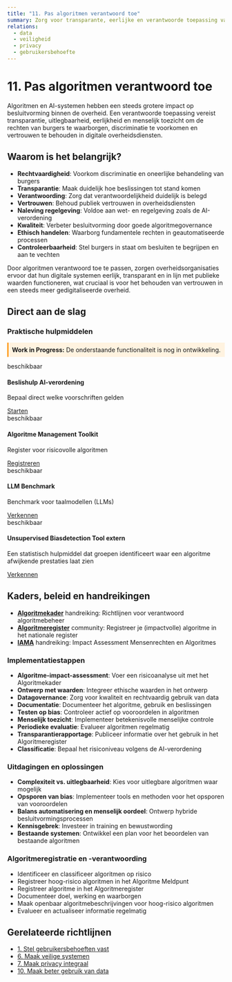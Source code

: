 ```yaml
---
title: "11. Pas algoritmen verantwoord toe"
summary: Zorg voor transparante, eerlijke en verantwoorde toepassing van algoritmen en AI-systemen.
relations:
  - data
  - veiligheid
  - privacy
  - gebruikersbehoefte
---
```


# 11. Pas algoritmen verantwoord toe

Algoritmen en AI-systemen hebben een steeds grotere impact op besluitvorming binnen de overheid. Een verantwoorde toepassing vereist transparantie, uitlegbaarheid, eerlijkheid en menselijk toezicht om de rechten van burgers te waarborgen, discriminatie te voorkomen en vertrouwen te behouden in digitale overheidsdiensten.

## Waarom is het belangrijk?

- **Rechtvaardigheid**: Voorkom discriminatie en oneerlijke behandeling van burgers
- **Transparantie**: Maak duidelijk hoe beslissingen tot stand komen
- **Verantwoording**: Zorg dat verantwoordelijkheid duidelijk is belegd
- **Vertrouwen**: Behoud publiek vertrouwen in overheidsdiensten
- **Naleving regelgeving**: Voldoe aan wet- en regelgeving zoals de AI-verordening
- **Kwaliteit**: Verbeter besluitvorming door goede algoritmegovernance
- **Ethisch handelen**: Waarborg fundamentele rechten in geautomatiseerde processen
- **Controleerbaarheid**: Stel burgers in staat om besluiten te begrijpen en aan te vechten

Door algoritmen verantwoord toe te passen, zorgen overheidsorganisaties ervoor dat hun digitale systemen eerlijk, transparant en in lijn met publieke waarden functioneren, wat cruciaal is voor het behouden van vertrouwen in een steeds meer gedigitaliseerde overheid.

## Direct aan de slag

<div class="direct-aan-de-slag">
    <h3>Praktische hulpmiddelen</h3>
    <div class="warning-banner" style="background-color: #fff3e0; padding: 0.5rem; border-left: 3px solid #ff9800; margin-bottom: 0.8rem;">
            <strong>Work in Progress:</strong> De onderstaande functionaliteit is nog in ontwikkeling.
        </div>
    <div class="action-cards">
        <div class="action-card">
            <span class="wip-badge wip-badge-beschikbaar">beschikbaar</span>
            <h4>Beslishulp AI-verordening</h4>
            <p>Bepaal direct welke voorschriften gelden</p>
            <a href="https://ai-verordening-beslishulp.apps.digilab.network/" class="action-button" target="_blank">Starten</a>
        </div>
        <div class="action-card">
            <span class="wip-badge wip-badge-beschikbaar">beschikbaar</span>
            <h4>Algoritme Management Toolkit</h4>
            <p>Register voor risicovolle algoritmen</p>
            <a href="https://amt.prd.apps.digilab.network/" class="action-button" target="_blank">Registreren</a>
        </div>
        <div class="action-card">
            <span class="wip-badge wip-badge-beschikbaar">beschikbaar</span>
            <h4>LLM Benchmark</h4>
            <p>Benchmark voor taalmodellen (LLMs)</p>
            <a href="https://github.com/MinBZK/llm-benchmark" class="action-button" target="_blank">Verkennen</a>
        </div>
        <div class="action-card">
            <span class="wip-badge wip-badge-beschikbaar">beschikbaar</span>
            <h4>Unsupervised Biasdetection Tool <span class="category-badge">extern</span></h4>
            <p>Een statistisch hulpmiddel dat groepen identificeert waar een algoritme afwijkende prestaties laat zien</p>
            <a href="https://algorithmaudit.eu/technical-tools/bdt/" class="action-button" target="_blank">Verkennen</a>
        </div>
    </div>
</div>

## Kaders, beleid en handreikingen

- **[Algoritmekader](https://minbzk.github.io/Algoritmekader/)** <span class="badge badge-handreiking">handreiking</span>: Richtlijnen voor verantwoord algoritmebeheer
- **[Algoritmeregister](https://algoritmes.overheid.nl/nl)** <span class="badge badge-community">community</span>: Registreer je (impactvolle) algoritme in het nationale register
- **[IAMA](https://www.rijksoverheid.nl/documenten/rapporten/2021/02/25/impact-assessment-mensenrechten-en-algoritmes)** <span class="badge badge-handreiking">handreiking</span>: Impact Assessment Mensenrechten en Algoritmes

### Implementatiestappen

- **Algoritme-impact-assessment**: Voer een risicoanalyse uit met het Algoritmekader
- **Ontwerp met waarden**: Integreer ethische waarden in het ontwerp
- **Datagovernance**: Zorg voor kwaliteit en rechtvaardig gebruik van data
- **Documentatie**: Documenteer het algoritme, gebruik en beslissingen
- **Testen op bias**: Controleer actief op vooroordelen in algoritmen
- **Menselijk toezicht**: Implementeer betekenisvolle menselijke controle
- **Periodieke evaluatie**: Evalueer algoritmen regelmatig
- **Transparantierapportage**: Publiceer informatie over het gebruik in het Algoritmeregister
- **Classificatie**: Bepaal het risiconiveau volgens de AI-verordening

### Uitdagingen en oplossingen

- **Complexiteit vs. uitlegbaarheid**: Kies voor uitlegbare algoritmen waar mogelijk
- **Opsporen van bias**: Implementeer tools en methoden voor het opsporen van vooroordelen
- **Balans automatisering en menselijk oordeel**: Ontwerp hybride besluitvormingsprocessen
- **Kennisgebrek**: Investeer in training en bewustwording
- **Bestaande systemen**: Ontwikkel een plan voor het beoordelen van bestaande algoritmen

### Algoritmeregistratie en -verantwoording

- Identificeer en classificeer algoritmen op risico
- Registreer hoog-risico algoritmen in het Algoritme Meldpunt
- Registreer algoritme in het Algoritmeregister
- Documenteer doel, werking en waarborgen
- Maak openbaar algoritmebeschrijvingen voor hoog-risico algoritmen
- Evalueer en actualiseer informatie regelmatig

## Gerelateerde richtlijnen

- [1. Stel gebruikersbehoeften vast](../gebruikersbehoeften/index.md)
- [6. Maak veilige systemen](../veiligheid/index.md)
- [7. Maak privacy integraal](../privacy/index.md)
- [10. Maak beter gebruik van data](../data/index.md)
